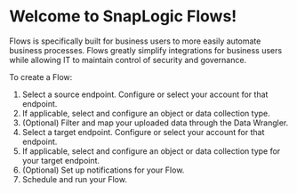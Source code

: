 # Welcome to SnapLogic Flows!

Flows is specifically built for business users to more easily automate business processes. Flows greatly simplify integrations for business users while allowing IT to maintain control of security and governance.

To create a Flow:

1. Select a source endpoint. Configure or select your account for that endpoint.
2. If applicable, select and configure an object or data collection type.
3. (Optional) Filter and map your uploaded data through the Data Wrangler.
4. Select a target endpoint. Configure or select your account for that endpoint.
5. If applicable, select and configure an object or data collection type for your target endpoint.
6. (Optional) Set up notifications for your Flow.
7. Schedule and run your Flow.
